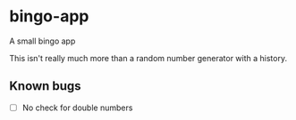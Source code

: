 # bingo-app

A small bingo app

This isn't really much more than a random number generator with a history.

## Known bugs

- [ ] No check for double numbers
